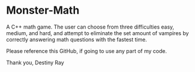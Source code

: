 # Monster-Math
A C++ math game.  The user can choose from three difficulties easy, medium, and hard, and attempt to eliminate the set amount of vampires by correctly answering math questions with the fastest time. 


Please reference this GitHub, if going to use any part of my code.

Thank you, Destiny Ray

